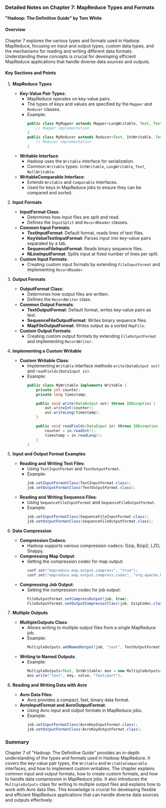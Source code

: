  ### Detailed Notes on Chapter 7: MapReduce Types and Formats
**"Hadoop: The Definitive Guide" by Tom White**

#### **Overview**
Chapter 7 explores the various types and formats used in Hadoop MapReduce, focusing on input and output types, custom data types, and the mechanisms for reading and writing different data formats. Understanding these concepts is crucial for developing efficient MapReduce applications that handle diverse data sources and outputs.

#### **Key Sections and Points**

1. **MapReduce Types**
   - **Key-Value Pair Types**:
     - MapReduce operates on key-value pairs.
     - The types of keys and values are specified by the `Mapper` and `Reducer` classes.
     - Example:
       ```java
       public class MyMapper extends Mapper<LongWritable, Text, Text, IntWritable> {
           // Mapper implementation
       }
       public class MyReducer extends Reducer<Text, IntWritable, Text, IntWritable> {
           // Reducer implementation
       }
       ```
   - **Writable Interface**:
     - Hadoop uses the `Writable` interface for serialization.
     - Common `Writable` types: `IntWritable`, `LongWritable`, `Text`, `NullWritable`.
   - **WritableComparable Interface**:
     - Extends `Writable` and `Comparable` interfaces.
     - Used for keys in MapReduce jobs to ensure they can be compared and sorted.

2. **Input Formats**
   - **InputFormat Class**:
     - Determines how input files are split and read.
     - Defines the `InputSplit` and `RecordReader` classes.
   - **Common Input Formats**:
     - **TextInputFormat**: Default format, reads lines of text files.
     - **KeyValueTextInputFormat**: Parses input into key-value pairs separated by a tab.
     - **SequenceFileInputFormat**: Reads binary sequence files.
     - **NLineInputFormat**: Splits input at fixed number of lines per split.
   - **Custom Input Formats**:
     - Creating custom input formats by extending `FileInputFormat` and implementing `RecordReader`.

3. **Output Formats**
   - **OutputFormat Class**:
     - Determines how output files are written.
     - Defines the `RecordWriter` class.
   - **Common Output Formats**:
     - **TextOutputFormat**: Default format, writes key-value pairs as text.
     - **SequenceFileOutputFormat**: Writes binary sequence files.
     - **MapFileOutputFormat**: Writes output as a sorted `MapFile`.
   - **Custom Output Formats**:
     - Creating custom output formats by extending `FileOutputFormat` and implementing `RecordWriter`.

4. **Implementing a Custom Writable**
   - **Custom Writable Class**:
     - Implementing `Writable` interface methods `write(DataOutput out)` and `readFields(DataInput in)`.
     - Example:
       ```java
       public class MyWritable implements Writable {
           private int counter;
           private long timestamp;

           public void write(DataOutput out) throws IOException {
               out.writeInt(counter);
               out.writeLong(timestamp);
           }

           public void readFields(DataInput in) throws IOException {
               counter = in.readInt();
               timestamp = in.readLong();
           }
       }
       ```

5. **Input and Output Format Examples**
   - **Reading and Writing Text Files**:
     - Using `TextInputFormat` and `TextOutputFormat`.
     - Example:
       ```java
       job.setInputFormatClass(TextInputFormat.class);
       job.setOutputFormatClass(TextOutputFormat.class);
       ```
   - **Reading and Writing Sequence Files**:
     - Using `SequenceFileInputFormat` and `SequenceFileOutputFormat`.
     - Example:
       ```java
       job.setInputFormatClass(SequenceFileInputFormat.class);
       job.setOutputFormatClass(SequenceFileOutputFormat.class);
       ```

6. **Data Compression**
   - **Compression Codecs**:
     - Hadoop supports various compression codecs: Gzip, Bzip2, LZO, Snappy.
   - **Compressing Map Output**:
     - Setting the compression codec for map output:
       ```java
       conf.set("mapreduce.map.output.compress", "true");
       conf.set("mapreduce.map.output.compress.codec", "org.apache.hadoop.io.compress.SnappyCodec");
       ```
   - **Compressing Job Output**:
     - Setting the compression codec for job output:
       ```java
       FileOutputFormat.setCompressOutput(job, true);
       FileOutputFormat.setOutputCompressorClass(job, GzipCodec.class);
       ```

7. **Multiple Outputs**
   - **MultipleOutputs Class**:
     - Allows writing to multiple output files from a single MapReduce job.
     - Example:
       ```java
       MultipleOutputs.addNamedOutput(job, "text", TextOutputFormat.class, Text.class, IntWritable.class);
       ```
   - **Writing to Named Outputs**:
     - Example:
       ```java
       MultipleOutputs<Text, IntWritable> mos = new MultipleOutputs<>(context);
       mos.write("text", key, value, "text/part");
       ```

8. **Reading and Writing Data with Avro**
   - **Avro Data Files**:
     - Avro provides a compact, fast, binary data format.
   - **AvroInputFormat and AvroOutputFormat**:
     - Using Avro input and output formats in MapReduce jobs.
     - Example:
       ```java
       job.setInputFormatClass(AvroKeyInputFormat.class);
       job.setOutputFormatClass(AvroKeyOutputFormat.class);
       ```

### **Summary**
Chapter 7 of "Hadoop: The Definitive Guide" provides an in-depth understanding of the types and formats used in Hadoop MapReduce. It covers the key-value pair types, the `Writable` and `WritableComparable` interfaces, and how to implement custom writables. The chapter explains common input and output formats, how to create custom formats, and how to handle data compression in MapReduce jobs. It also introduces the `MultipleOutputs` class for writing to multiple output files and explains how to work with Avro data files. This knowledge is crucial for developing flexible and efficient MapReduce applications that can handle diverse data sources and outputs effectively.